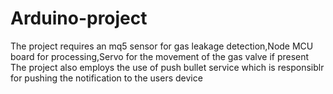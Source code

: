 # Arduino-project
The project requires an mq5 sensor for gas leakage detection,Node MCU board for processing,Servo for the movement of the gas valve if present
The project also employs the use of push bullet service which is responsiblr for pushing the notification to the users device
